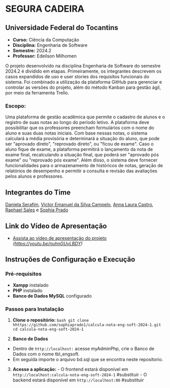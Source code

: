 
# SEGURA CADEIRA

## Universidade Federal do Tocantins

- **Curso:** Ciência da Computação
- **Disciplina:** Engenharia de Software
- **Semestre:** 2024.2
- **Professor:** Edeilson Milhomen

O projeto desenvolvido na disciplina Engenharia de Software do semestre 2024.2 é dividido em etapas. Primeiramente, os integrantes descrevem os casos expandidos de uso e user stories dos requisitos funcionais do sistema. Foi combinado a utilização da plataforma GitHub para gerenciar e controlar as versões do projeto, além do método Kanban para gestão ágil, por meio da ferramenta Trello.

### Escopo:

Uma plataforma de gestão acadêmica que permite o cadastro de alunos e o registro de suas notas ao longo do período letivo. A plataforma deve possibilitar que os professores preencham formulários com o nome do aluno e suas duas notas iniciais. Com base nessas notas, o sistema calculará a média provisória e determinará a situação do aluno, que pode ser "aprovado direto", "reprovado direto", ou "ficou de exame". Caso o aluno fique de exame, a plataforma permitirá o lançamento da nota de exame final, recalculando a situação final, que poderá ser "aprovado pós exame" ou "reprovado pós exame". Além disso, o sistema deve fornecer funcionalidades para o armazenamento de históricos de notas, geração de relatórios de desempenho e permitir a consulta e revisão das avaliações pelos alunos e professores.

## Integrantes do Time

 [Daniela Serafim](https://github.com/daniserafs),
 [Victor Emanuel da Silva Campelo](https://github.com/Victorcampelo14),
 [Anna Laura Castro](https://github.com/annalaura2),
 [Raphael Sales](https://github.com/raphaelsales) e
 [Sophia Prado](https://github.com/sophiaprado1)

 ## Link do Vídeo de Apresentação
 
 - [Assista ao vídeo de apresentação do projeto](#) _(https://youtu.be/nuhnGUvLBDY)_
 
 ## Instruções de Configuração e Execução
 
 ### Pré-requisitos
 
 - **Xampp** instalado
 - **PHP**  instalado
 - **Banco de Dados MySQL** configurado
 
 ### Passos para Instalação
 
   1. **Clone o repositório:**
    ```bash
    git clone hhttps://github.com/sophiaprado1/calcula-nota-eng-soft-2024-1.git
    cd calcula-nota-eng-soft-2024-1
    ```

   2. **Banco de Dados**
   - Dentro de `http://localhost:` acesse myAdminPhp, crie o Banco de Dados com o nome tbl_engsoft. 
   - Em seguida importe o arquivo bd.sql que se encontra neste repositorio. 

   3. **Acesse a aplicação:**
    - O frontend estará disponível em `http://localhost:calcula-nota-eng-soft-2024-1` #substituir
    - O backend estará disponível em `http://localhost:80` #substituir
 
 

 
